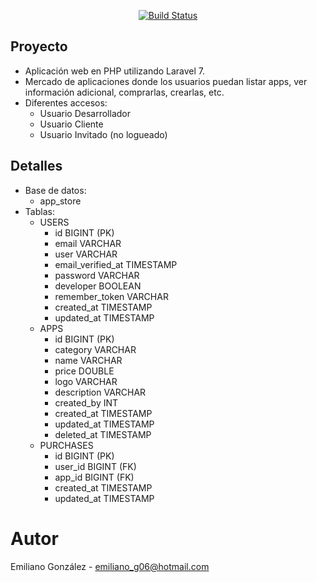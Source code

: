 
<p align="center">
<a href="https://travis-ci.org/laravel/framework"><img src="https://media-exp1.licdn.com/dms/image/C4E1BAQEDDjuh9HQchg/company-background_10000/0/1610631110628?e=2159024400&v=beta&t=00JMFny1Y6JiSd8rpPDIfJ_6vNH6NhtCK_yban1zy3c" alt="Build Status"></a>
</p>

## Proyecto
- Aplicación web en PHP utilizando Laravel 7.
- Mercado de aplicaciones donde los usuarios puedan listar apps, ver información adicional, comprarlas, crearlas, etc.
- Diferentes accesos:
  - Usuario Desarrollador
  - Usuario Cliente
  - Usuario Invitado (no logueado)

## Detalles

* Base de datos:
  - app_store
* Tablas:
  - USERS
    - id                BIGINT (PK)
    - email             VARCHAR
    - user              VARCHAR
    - email_verified_at TIMESTAMP
    - password          VARCHAR
    - developer         BOOLEAN
    - remember_token    VARCHAR
    - created_at        TIMESTAMP
    - updated_at        TIMESTAMP
  - APPS
    - id            BIGINT (PK)
    - category      VARCHAR
    - name          VARCHAR
    - price         DOUBLE
    - logo          VARCHAR
    - description   VARCHAR
    - created_by    INT
    - created_at    TIMESTAMP
    - updated_at    TIMESTAMP
    - deleted_at    TIMESTAMP
  - PURCHASES
    - id            BIGINT (PK)
    - user_id       BIGINT (FK)
    - app_id        BIGINT (FK)
    - created_at    TIMESTAMP
    - updated_at    TIMESTAMP


# Autor
Emiliano González - emiliano_g06@hotmail.com
